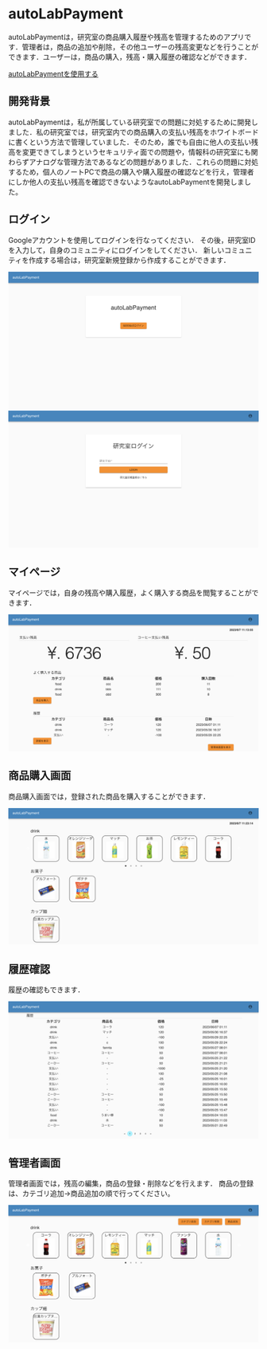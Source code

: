 # autoLabPayment

autoLabPaymentは，研究室の商品購入履歴や残高を管理するためのアプリです．管理者は，商品の追加や削除，その他ユーザーの残高変更などを行うことができます．ユーザーは，商品の購入，残高・購入履歴の確認などができます．

[autoLabPaymentを使用する](https://autolabpayment.vercel.app/login)

## 開発背景

autoLabPaymentは，私が所属している研究室での問題に対処するために開発しました．私の研究室では，研究室内での商品購入の支払い残高をホワイトボードに書くという方法で管理していました．そのため，誰でも自由に他人の支払い残高を変更できてしまうというセキュリティ面での問題や，情報科の研究室にも関わらずアナログな管理方法であるなどの問題がありました．これらの問題に対処するため，個人のノートPCで商品の購入や購入履歴の確認などを行え，管理者にしか他人の支払い残高を確認できないようなautoLabPaymentを開発しました。


## ログイン

Googleアカウントを使用してログインを行なってください．
その後，研究室IDを入力して，自身のコミュニティにログインをしてください．
新しいコミュニティを作成する場合は，研究室新規登録から作成することができます．

![Googleログイン画面](docs/googleLogin.png)
![研究室ログイン画面](docs/labLogin.png)

## マイページ

マイページでは，自身の残高や購入履歴，よく購入する商品を閲覧することができます．

![マイページ](docs/myPage.png)

## 商品購入画面

商品購入画面では，登録された商品を購入することができます．

![商品購入画面](docs/purchase.png)

## 履歴確認

履歴の確認もできます．

![履歴確認画面](docs/history.png)

## 管理者画面

管理者画面では，残高の編集，商品の登録・削除などを行えます．
商品の登録は、カテゴリ追加→商品追加の順で行ってください。

![商品登録・削除画面](docs/item.png)
